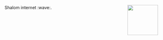 <div>
  <td valign="top">Shalom internet :wave:.</td>
  <td valign="top"><img align="right" height="100" src="https://komarev.com/ghpvc/?username=oqo0"></td>
<div>
